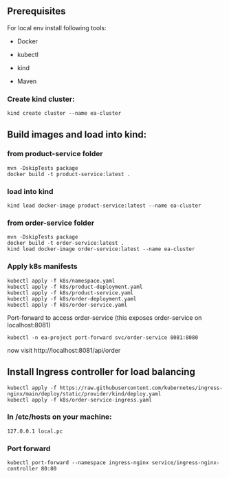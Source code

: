 ## Prerequisites

For local env install following tools:

  

- Docker

- kubectl

- kind

- Maven

  

### Create kind cluster:

```
kind create cluster --name ea-cluster
```  

## Build images and load into kind:


### from product-service folder

```  
mvn -DskipTests package
docker build -t product-service:latest .
```
  

### load into kind
```
kind load docker-image product-service:latest --name ea-cluster
```
  

### from order-service folder
```
mvn -DskipTests package
docker build -t order-service:latest .
kind load docker-image order-service:latest --name ea-cluster
```
  

### Apply k8s manifests

```
kubectl apply -f k8s/namespace.yaml
kubectl apply -f k8s/product-deployment.yaml
kubectl apply -f k8s/product-service.yaml
kubectl apply -f k8s/order-deployment.yaml
kubectl apply -f k8s/order-service.yaml
```
  

Port-forward to access order-service (this exposes order-service on localhost:8081)

```
kubectl -n ea-project port-forward svc/order-service 8081:8080
```
  

now visit http://localhost:8081/api/order

  
## Install Ingress controller for load balancing

```
kubectl apply -f https://raw.githubusercontent.com/kubernetes/ingress-nginx/main/deploy/static/provider/kind/deploy.yaml
kubectl apply -f k8s/order-service-ingress.yaml
```

### In /etc/hosts on your machine:
```
127.0.0.1 local.pc
```

### Port forward

```
kubectl port-forward --namespace ingress-nginx service/ingress-nginx-controller 80:80
```
